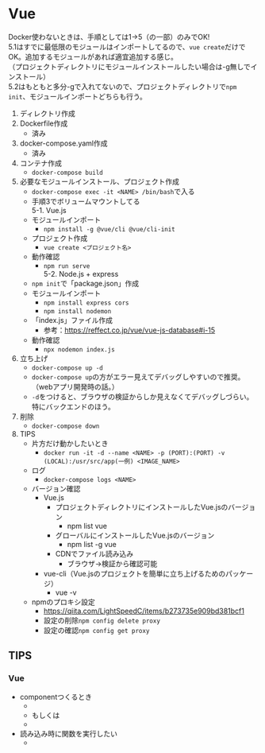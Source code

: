 # Vue
Docker使わないときは、手順としては1→5（の一部）のみでOK!<br>
5.1はすでに最低限のモジュールはインポートしてるので、`vue create`だけでOK。追加するモジュールがあれば適宜追加する感じ。<br>
（プロジェクトディレクトリにモジュールインストールしたい場合は-g無しでインストール）<br>
5.2はもともと多分-gで入れてないので、プロジェクトディレクトリで`npm init`、モジュールインポートどちらも行う。<br>

1. ディレクトリ作成
2. Dockerfile作成
    - 済み
3. docker-compose.yaml作成
    - 済み
4. コンテナ作成
    - `docker-compose build`
5. 必要なモジュールインストール、プロジェクト作成
    - `docker-compose exec -it <NAME> /bin/bash`で入る
    - 手順3でボリュームマウントしてる<br>
    5-1. Vue.js
    - モジュールインポート
        - `npm install -g @vue/cli @vue/cli-init`
    - プロジェクト作成
        - `vue create <プロジェクト名>`
    - 動作確認
        - `npm run serve`<br>
    5-2. Node.js + express
    - `npm init`で「package.json」作成
    - モジュールインポート
        - `npm install express cors`
        - `npm install nodemon`
    - 「index.js」ファイル作成
        - 参考：https://reffect.co.jp/vue/vue-js-database#i-15
    - 動作確認
        - `npx nodemon index.js`
6. 立ち上げ
    - `docker-compose up -d`
    - `docker-compose up`の方がエラー見えてデバッグしやすいので推奨。（webアプリ開発時の話。）
    - `-d`をつけると、ブラウザの検証からしか見えなくてデバッグしづらい。特にバックエンドのほう。
7. 削除
    - `docker-compose down`
0. TIPS
    - 片方だけ動かしたいとき
        - `docker run -it -d --name <NAME> -p (PORT):(PORT) -v (LOCAL):/usr/src/app(一例) <IMAGE_NAME>`
    - ログ
        - `docker-compose logs <NAME>`
    - バージョン確認
        - Vue.js 
            - プロジェクトディレクトリにインストールしたVue.jsのバージョン
                - npm list vue
            - グローバルにインストールしたVue.jsのバージョン
                - npm list -g vue
            - CDNでファイル読み込み
                - ブラウザ→検証から確認可能
        - vue-cli（Vue.jsのプロジェクトを簡単に立ち上げるためのパッケージ）
            - vue -v
    - npmのプロキシ設定
        - https://qiita.com/LightSpeedC/items/b273735e909bd381bcf1
        - 設定の削除`npm config delete proxy`
        - 設定の確認`npm config get proxy`

## TIPS
### Vue
- componentつくるとき
    - <script setup> [処理] </script>
    - もしくは
    - <script> export default { deta:() => ({ count:0, }), methods: {fun: function(){  }} } </script>
- 読み込み時に関数を実行したい
    - <script>(のexpose default)内でmounted() { 処理... }
    - 離脱時に実行したい場合はunmounted()
- Vueインスタンス内の記述
    - methodsで定義した関数の中で、dataの値を使いたいときはthisを使用
    - テンプレート構文内でプロパティにアクセスする場合は不要
- Vueインスタンスのデータ定義
    - アロー関数で定義すると、戻り値としてオブジェクトを返す。関数であれば、実行するたびに新しいオブジェクトが返ってくるが、仮にオブジェクトをそのまま記述した場合は、dataプロパティを通してアクセスされるオブジェクトは常に一緒になるので、Vueでは関数でオブジェクトを返すような実装にすると、複数個所で独立した同一変数が使用できる。
- Vueインスタンスのmethods
    - 引数(event)を指定すると、イベントオブジェクトを取得することができる
        - イベントオブジェクト：イベントにかかわる情報を管理するためのオブジェクトでJavaScriptによって自動生成される。
        - 複数引数を渡す場合は、呼び出し元、呼び出し先両方で$eventと明示的に引数に記載する必要がある
        - （引数無しの場合は、呼び出されるほうでeventを引数に書くだけでok）
    - event.target
        - クリックした要素の取得
    - event.target.tagName
        - HTMLのタグ名を取得できる
    - event.target.innerHTML
        - コンテンツの部分(ボタンのクリック部分など)が習得できる
    - event.target.type
        - イベントタイプ(submitなど)を取得できる
    - event.target.id
        - buttonにid=""をhtml側で設定すると、押されたボタンのidを取得できる。
#### ディレクティブ
- v-on(@で代用可能)
    - htmlタグと一緒に使用して、発火させる。また、発火タイミングを制御できる。
    - 代表的なものはclick(buttonタグに使用)だが、それ以外も設定できる。（[参考](https://teratail.com/questions/314581)）
    - changeは値が変化し、入力が確定したタイミングで発火。inputは入力したタイミングで発火する。（inputタグ、checkboxタグなど様々なタグで使える。）
        - `v-on:click="[function]"` 
        - `v-on:change="[function]"`
        - `v-on:input="[function]"`
- v-model
    - 双方向バインディング
    - ブラウザ上でデータを変化させるとVue（のJSで定義したプロパティの）のデータもともに変化する。(フォームの入力値をデータと同期させることが可能)
        - 例：`<input type="text" v-model="message">`
        - 例：`<input type="checkbox" v-model="task.completed" @change="updateTask(task.id, task.completed)"/>`
    - inputタグの中のvalue=という属性で指定して、v-modelで配列のオブジェクトと紐づくようにしてあげれば、自動で配列の中にそのvalueの値が格納される。はずしたらもちろん削除される。
        - `<input type="checkbox" id="red" value="Red" v-model="colors">Red <input type="checkbox" id="green" value="Green" v-model="colors">Green`
    - .lazy：バインドのタイミングを遅延させる
    - .trim：入力値からデータの前後の空白を削除してデータに代入する。
    - .number：入力値を数値型に型変換してからデータに代入
- v-bind:class
    - クラスをタグ内の記述で指定できる
    - 動的にクラスを変更可能
    - 例：`<span class="bg-gray text-blue" v-bind:class="{ large: isLarge, 'text-danger': hasError }"> Vue.js! </span>`
    - 省略記法`<a v-bind:href="url">`→`<a :href="url">`
- {{  }}
    - 変数を表示
    - 単一式ならJS式も利用可能
        - `<p>{{ ok ? `YES` : `NO` }}</p>`など
- v-cloak
    - ページを表示開始してからインスタンスの作成までに、マスタッシュタグなどのコンパイル前のテンプレートが表示されてエンドユーザに見られてしまうのを防ぎたい場合に使用
- v-once
    - 一度だけ動的バインディングを行う（1回のみ実行される）
    - 例：`<p v-once>{{ message }}</p>`
    - .onceはv-onディレクティブの修飾子。イベントハンドラを一回だけ実行する。
    - 例：`<button v-on:click.once="getTime">Get Time</button>   <p>{{ time }}</p>`
- v-show
    - 要素のdisplay CSSプロパティを切り替えることで表示、非表示を切り替える。
    - v-ifとの違い
        - 高い初期描画コスト
        - 表示・非表示を多く繰り返す場合に利用するのがよい
- v-if, v-else
    - 真偽値により要素の表示と非表示を切り替えることができる。
    - v-showとの違い
        - 要素をDOMから削除・追加するため、切り替えコストが高い。
        - 実行時に条件を変更することがほとんどない場合に利用するのがよい
- watch
    - 値の監視を行う。監視プロパティ。Vueインスタンスにmethodsと同じ感じで定義する。
    - 特定のデータまたは、算出プロパティの状態を監視して、変化があったときに登録した処理を自動的に実行できる
    - プロパティとして変数を、値として関数（第一引数は新しい値、第二引数に古い値をとることができる）として中に行いたい処理を記載する。
    - 監視プロパティのオプション-deep-, ネストされたオブジェクトも監視可能(true)
        - 基本、監視するプロパティがネストしている場合、深い部分の値の変更は監視されない。
- computed
    - 算出プロパティ。関数によって算出したデータを返すことができるプロパティ。
    - メソッドとの違い：プロパティなのでテンプレートで呼ぶときに()が不要。キャッシュ有り、中のデータが変化しない限り再度関数を実行しない。
    - 特に複雑なロジックを実行する時や、ロジックの再利用性を高めたいときは算出プロパティの利用が推奨される。
    - 算出プロパティ、監視プロパティどちらでも実装できる場合、基本的には算出プロパティの利用を推奨。
- コンポーネント
    - コンポーネント：ページを構成するUI部品。再利用可能なVueインスタンス。
        - コンポーネントは、HTMLベースのテンプレートとJavaScriptで書かれたロジックで構成されている。
        - コンポーネントは設計図で、設計図をもとに複数の実体を作成することができる。設計図から作成された実体はインスタンスという。
    - コンポーネントを定義するには、vueインスタンス.componentメソッドを利用する。
    - コンポーネント名は、ハイフン(-)を一つ以上含むケバブケースを利用する必要がある。
    - コンポーネントの中でcountを定義しているので、いちいち別に変数作成して、ボタンのidに応じて変化する変数を変える、なんてこともしなくてよい。
    - コンポーネントを作成するたびに新しいインスタンスが作成されるため、それぞれcountの値が独自で保持されている。
    - 特定のVueインスタンスのcomponentsオプションに登録することでローカル登録になる。
        - 登録したVueインスタンス配下でのみ利用できるようになる。
        - ここではローカル登録するだけ。「このコンポーネントを使う権利があります」というイメージ

### JS
- `<配列>.splice(index, 1)`でindexの位置から1つ削除

### Node.js
- Node.js側でVueみたいに動的にhtmlを生成したい場合は、ejsのようなテンプレートなるものが必要
    - 必要であればモジュールをインポート：`npm install ejs`
    - express側でejsを使うという記述も必要：`app.set("view engine", "ejs");`
- ejsで作成したテンプレートエンジン（html）(ファイルは~.ejs)を返したい場合
    - app.getの処理にres.render("./<ejs_file>")を記述すればよい。（app.useでもいける。）
    - **注意点**：res.renderで指定するファイルは「views」というファイルからの相対パスを指定する。
        - おそらく、viewsというファイル名は既定の名前とおもわれる。ので、これ以外の名前にしたら動かなくなるかも。
    - おおもとのejsファイルに埋め込む形でほかのejsファイルを実装
        - 入れ込むときは`<%- include(<現在のファイル空の相対パス>) %>`として動的にhtmlを生成する。
- ejsファイルでほかのejsファイルを使いたいときは<%- include()>を使えばできる。
- 静的ファイル配信(**必ずapp.useで使用**)
    - expressを使用
        - `express.static(<route>[, options])`
        - `<route>`は静的ファイルが配置してあるフォルダ
        - 戻り値はexpressのミドルウェア
        - `app.use("/dir1(例)", express.static(<route>))`の形で記載
            - `app.get`にしたら戻り値つけてもエラーになるので注意！
- favicon配信したかったら`npm install serve-favicon`でモジュールDLする必要あり
- fetchのmethodによりexpressで使用するメソッドが変わる
    - get（データ取得など）ならapp.get
    - post（値を格納など）ならapp.post
    - put(値の更新など)ならapp.put
    - delete(データ削除など)ならapp.delete

#### サーバーへデータを転送
- パスパラメータ
    - URLの中に埋め込む
    - 受け取る側：`app.get("/shops/:id", (rew, res) => {const id = req.params.id; ...}`
    - 渡す側：`await fetch('http://~/shops/' + id, { method: 'PUT',...`
- クエリパラメータ
    - URLの末尾に`search?keyword=xxxx`というものをつけて送る
    - 受け取る側でrequest.query.keywordでとりだせる。
    - `app.get("/serch", (req, res) => { keyword = req.query })`
- fetchのbodyの中に入れて値を渡す
    - `await fetch('http://~/task', {method: 'POST', body: JSON.stringify({task: task.value, completed: false}),`
    - 受け取る側で`req.body`として取り出せる。


#### 静的解析ツール
ソースコード上の問題をプログラム実行せずに検知する。

インストールする際に依存関係解決できてないと怒られた。
結論：npm i -D eslint@latestで解決
https://qiita.com/M-ISO/items/d693ac892549fc95c14c#npm-warn-unmet-dependency--unmet-peer-dependency
https://zenn.dev/ikuraikura/articles/71b917ab11ae690e3cd7

### HTML
- メタタグ
- header
- footer


### MYSQL
[コマンド参考](https://qiita.com/CyberMergina/items/f889519e6be19c46f5f4)
- ログイン
    - localhostの場合
        - `mysql -u <USER_NAME> -p`
    - 外部サーバ
        - `mysql -u <USER_NAME> -p -h <HOST_NAME> -P <PORT No.>`
- ログアウト
    - `exit`, `quit`
- 取得
    - `SELECT <NAME> FROM <TABLE_NAME>`
- TABLE
    - 作成
        - `CREATE TABLE <TABLE_NAME> <field_name> <deta_type> <option>`
    - 削除
        - `DROP TABLE <TABLE_NAME>`
    カラム追加
        - `ALTER TABLE <TABLE_NAME> ADD <追加カラム名> <型>`
    - テーブル設計確認
        - `desc <TABLE_NAME>`
- テーブル内のデータ（レコード）操作
    - 追加
        - `INSERT INTO <TABLE_NAME> <FIELD_NAME> VALUES <VALUE>`
    - 更新
        - `UPDATE <TABLE_NAME> SET <FIELD_NAME>=<VALUE> WHERE <条件式>`
    - 削除
        - `DELETE FROM <TABLE_NAME> (WHERE <条件式>)`

### GitHub
#### クローンしない場合
- ローカルリポジトリ作成される
    - git init
- リモートリポジトリを新規追加
    - git remote add origin https://~~
#### クローンする場合
- git clone <リポジトリ名>（https://~など）
    - クローン元のリモートリポジトリをoriginというショートカットでgit側が割り当てているので、push originでいける。
#### リモートリポジトリに追加
- git add 
- git commit -m "<COMMENT>"
- git push origin(<REMOTE_NAME>) <BRUNCH_NAME>
#### リモートリポジトリから取得
- git fetch <リモート名>
    - ローカルリポジトリ（remotes/リモート名/ブランチ）（リモート専用の場所）に情報を取得（別のブランチに保存される）
    - 反映させたい場合は、git merge <ブランチ名>を使って統合する
- git pull <リモート名> <ブランチ名>
    - masterにいる状態(ほかにhogeブランチが存在)でgit pull origin hogeを実行すると、masterにhogeがmergeされてしまうので注意
#### branch
- ブランチを新規追加
    - git branch <ブランチ名>
- ブランチの一覧を表示
    - git branch (-a:remoteリポジトリも表示)
- ブランチの切り替え
    - git checkout <既存ブランチ名>
    - HEADが示すブランチを切り替えている
- 過去のコミットからブランチ切りたいとき
    - git checkout -b <new_branch> <commit_hash>
#### ファイル変更など
- 変更したファイルの確認
    - git status
- 変更差分確認
    - git diff <ファイル名>
- 変更履歴の確認
    - git log (--oneline)
- ファイルへの変更を取り消す
    - git checkout --<ファイル名>, git checkout --<ディレクトリ名>
- ほかの人の変更作業を自分のブランチに取り込む
- git merge <ブランチ名>, git merge <リモート名/ブランチ名>
- コミットをきれいに整えてからpushしたいときは履歴を書き換える
    - 直前のコミットをやり直す(やり直す前のコミット記録は残らない)
        - git commit --amend
- 複数のコミットをやり直す場合
    - git rebase -i <コミットID>    (例：git rebase -i HEAD~3）  
        - 最新のコミットがHEAD
    - やり直したいコミットをeditに修正
    - やり直したらgit commit --amendで実行
    - git rebase --continue
        - rebase -iコマンドの一連の流れ
            - 以下はHEAD~3を指定した場合。HEAD3を基点としてその子コミットから修正可能<br>
            HEAD~3<br>
            HEAD~2 edit<br>
            HEAD~1 pick<br>
            HEAD pick<br>
            1. git rebase -iで対話的リベースモードに入る
            2. 修正したいコミットをeditにする
            3. editのコミットのところでコミットの適用が止まる
            4. git commit --amendコマンドで修正
            5. git rebase --continueで次のコミットへ
            6. pickだとそのままのコミット内容を適用して次へ進む
- コミットをまとめる場合
    - git rebase -i HEAD~3
    - pick -> squashにすると、そのコミットを直前のコミットとまとめて一つにする
- コミットを分割する場合
    - 分割したいコミットをpick -> editにする

#### 環境構築参考サイト
[参考サイト]<br>
[dockerでVue環境を構築](https://zenn.dev/rihito/articles/30deafe567a564)<br>
[create-vueでVueプロジェクトを作成してみる](https://zenn.dev/kyrice2525/articles/d0024393071aee)<br>
[WLS2 の Docker コンテナ内の Laravel9.2 Vite SPA 。 `npm run dev` 時に Docker ホストのウェブブラウザからコンテナ内の Vite 開発サーバに繋がるようにした記録](https://oki2a24.com/2022/08/28/connect-vite-dev-server-at-npm-run-dev-in-wls2-docker-laravel9-2-vite-spa/)<br>
[docker-compose.ymlのbuild設定はとりあえずcontextもdockerfileも埋めとけって話](https://qiita.com/sam8helloworld/items/e7fffa9afc82aea68a7a)<br>


#### Webアプリ作成参考サイト
webアプリ作成参考サイト<br>
[Vue3のリアクティブシステムを理解する(前編)](https://maasaablog.com/development/frontend/javascript/vue/4950/)<br>
[Vue.jsの双方向バインディング再入門](https://qiita.com/fruitriin/items/dc75af413da3661f9e78)<br>
[【Vue.js 3.2】`<script setup>` 構文がすごくすごい](https://zenn.dev/azukiazusa/articles/676d88675e4e74)<br>
[Node.jsでfetchを使ってAPIテストを行う方法](https://zenn.dev/tatsuyasusukida/articles/nodejs-test-api)<br>


エラー参考サイト<br>
[vue.jsで「The template root requires exactly one element.」とエラーが表示された時は？](https://qiita.com/yutoun/items/d72a5d3d3f7361e1cec3)